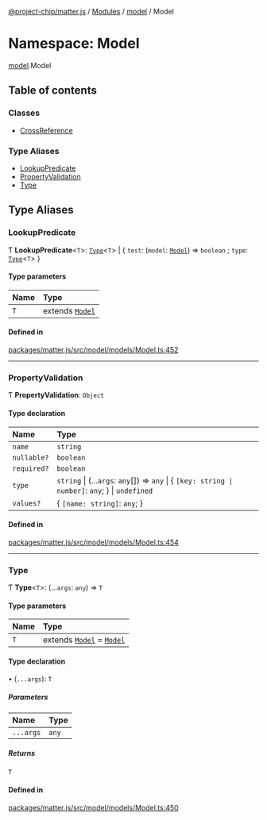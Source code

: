 [@project-chip/matter.js](../README.md) / [Modules](../modules.md) / [model](model.md) / Model

# Namespace: Model

[model](model.md).Model

## Table of contents

### Classes

- [CrossReference](../classes/model.Model.CrossReference.md)

### Type Aliases

- [LookupPredicate](model.Model.md#lookuppredicate)
- [PropertyValidation](model.Model.md#propertyvalidation)
- [Type](model.Model.md#type)

## Type Aliases

### LookupPredicate

Ƭ **LookupPredicate**\<`T`\>: [`Type`](model.Model.md#type)\<`T`\> \| \{ `test`: (`model`: [`Model`](../classes/model.Model-1.md)) => `boolean` ; `type`: [`Type`](model.Model.md#type)\<`T`\>  }

#### Type parameters

| Name | Type |
| :------ | :------ |
| `T` | extends [`Model`](../classes/model.Model-1.md) |

#### Defined in

[packages/matter.js/src/model/models/Model.ts:452](https://github.com/project-chip/matter.js/blob/5f71eedebdb9fa54338bde320c311bb359b7455d/packages/matter.js/src/model/models/Model.ts#L452)

___

### PropertyValidation

Ƭ **PropertyValidation**: `Object`

#### Type declaration

| Name | Type |
| :------ | :------ |
| `name` | `string` |
| `nullable?` | `boolean` |
| `required?` | `boolean` |
| `type` | `string` \| (...`args`: `any`[]) => `any` \| \{ `[key: string \| number]`: `any`;  } \| `undefined` |
| `values?` | \{ `[name: string]`: `any`;  } |

#### Defined in

[packages/matter.js/src/model/models/Model.ts:454](https://github.com/project-chip/matter.js/blob/5f71eedebdb9fa54338bde320c311bb359b7455d/packages/matter.js/src/model/models/Model.ts#L454)

___

### Type

Ƭ **Type**\<`T`\>: (...`args`: `any`) => `T`

#### Type parameters

| Name | Type |
| :------ | :------ |
| `T` | extends [`Model`](../classes/model.Model-1.md) = [`Model`](../classes/model.Model-1.md) |

#### Type declaration

• (`...args`): `T`

##### Parameters

| Name | Type |
| :------ | :------ |
| `...args` | `any` |

##### Returns

`T`

#### Defined in

[packages/matter.js/src/model/models/Model.ts:450](https://github.com/project-chip/matter.js/blob/5f71eedebdb9fa54338bde320c311bb359b7455d/packages/matter.js/src/model/models/Model.ts#L450)
